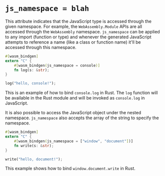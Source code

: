 # `js_namespace = blah`

This attribute indicates that the JavaScript type is accessed through the given
namespace. For example, the `WebAssembly.Module` APIs are all accessed through
the `WebAssembly` namespace. `js_namespace` can be applied to any import
(function or type) and whenever the generated JavaScript attempts to reference a
name (like a class or function name) it'll be accessed through this namespace.

```rust
#[wasm_bindgen]
extern "C" {
    #[wasm_bindgen(js_namespace = console)]
    fn log(s: &str);
}

log("hello, console!");
```

This is an example of how to bind `console.log` in Rust. The `log` function will
be available in the Rust module and will be invoked as `console.log` in
JavaScript.

It is also possible to access the JavaScript object under the nested namespace.
`js_namespace` also accepts the array of the string to specify the namespace.

```rust
#[wasm_bindgen]
extern "C" {
    #[wasm_bindgen(js_namespace = ["window", "document"])]
    fn write(s: &str);
}

write("hello, document!");
```

This example shows how to bind `window.document.write` in Rust.
